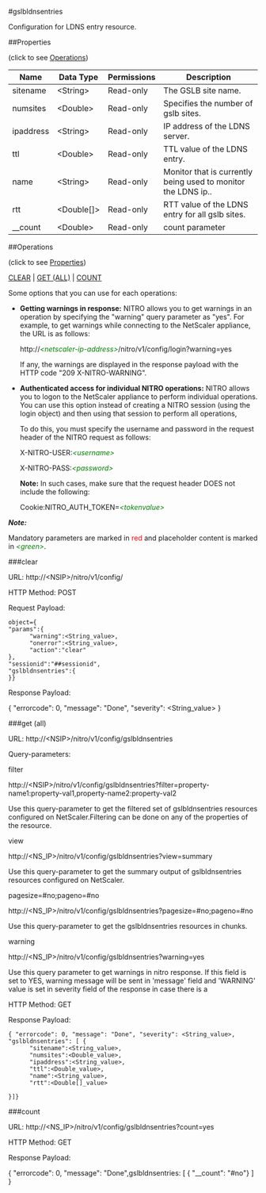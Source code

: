 #gslbldnsentries

Configuration for LDNS entry resource.


##Properties 
<span>(click to see [Operations](#operations))</span>


<table><thead><tr><th>Name</th><th> Data Type</th><th> Permissions</th><th>Description</th></tr></thead><tbody><tr><td>sitename</td><td>&lt;String></td><td>Read-only</td><td>The GSLB site name.</td><tr><tr><td>numsites</td><td>&lt;Double></td><td>Read-only</td><td>Specifies the number of gslb sites.</td><tr><tr><td>ipaddress</td><td>&lt;String></td><td>Read-only</td><td>IP address of the LDNS server.</td><tr><tr><td>ttl</td><td>&lt;Double></td><td>Read-only</td><td>TTL value of the LDNS entry.</td><tr><tr><td>name</td><td>&lt;String></td><td>Read-only</td><td>Monitor that is currently being used to monitor the LDNS ip..</td><tr><tr><td>rtt</td><td>&lt;Double[]></td><td>Read-only</td><td>RTT value of the LDNS entry for all gslb sites.</td><tr><tr><td>__count</td><td>&lt;Double></td><td>Read-only</td><td>count parameter</td><tr></tbody></table>
##Operations 
<span>(click to see [Properties](#properties))</span>


[CLEAR](#clear) | [GET (ALL)](#get-(all)) | [COUNT](#count)


Some options that you can use for each operations:
<ul><li><p><b>Getting warnings in response:</b> NITRO allows you to get warnings in an operation by specifying the "warning" query parameter as "yes". For example, to get warnings while connecting to the NetScaler appliance, the URL is as follows:</p><p>http://<span style="color:green;font-style:italic;">&lt;netscaler-ip-address&gt;</span>/nitro/v1/config/login?warning=yes</p><p>If any, the warnings are displayed in the response payload with the HTTP code "209 X-NITRO-WARNING".</p></li><li><p><b>Authenticated access for individual NITRO operations:</b> NITRO allows you to logon to the NetScaler appliance to perform individual operations. You can use this option instead of creating a NITRO session (using the login object) and then using that session to perform all operations,</p><p>To do this, you must specify the username and password in the request header of the NITRO request as follows:</p><p>X-NITRO-USER:<span style="color:green;font-style:italic;">&lt;username&gt;</span></p><p>X-NITRO-PASS:<span style="color:green;font-style:italic;">&lt;password&gt;</span></p><p><b>Note:</b> In such cases, make sure that the request header DOES not include the following:</p><p>Cookie:NITRO_AUTH_TOKEN=<span style="color:green;font-style:italic;">&lt;tokenvalue&gt;</span></p></li></ul>



***Note:*** 
Mandatory parameters are marked in <span style="color:#FF0000;">red</span> and placeholder content is marked in <span style="color:green;font-style:italic">&lt;green&gt;</span>.

###clear



URL: http://&lt;NSIP&gt;/nitro/v1/config/
HTTP Method: POST
Request Payload: ```object={"params":{      "warning":<String_value>,      "onerror":<String_value>,      "action":"clear"},"sessionid":"##sessionid","gslbldnsentries":{}}```
Response Payload: 
{ "errorcode": 0, "message": "Done", "severity": <String_value> }


###get (all)



URL: http://&lt;NSIP&gt;/nitro/v1/config/gslbldnsentries
Query-parameters:
filter
http://&lt;NSIP&gt;/nitro/v1/config/gslbldnsentries?filter=property-name1:property-val1,property-name2:property-val2
Use this query-parameter to get the filtered set of gslbldnsentries resources configured on NetScaler.Filtering can be done on any of the properties of the resource.


view
http://&lt;NS_IP&gt;/nitro/v1/config/gslbldnsentries?view=summary
Use this query-parameter to get the summary output of gslbldnsentries resources configured on NetScaler.


pagesize=#no;pageno=#no
http://&lt;NS_IP&gt;/nitro/v1/config/gslbldnsentries?pagesize=#no;pageno=#no
Use this query-parameter to get the gslbldnsentries resources in chunks.


warning
http://&lt;NS_IP&gt;/nitro/v1/config/gslbldnsentries?warning=yes
Use this query parameter to get warnings in nitro response. If this field is set to YES, warning message will be sent in 'message' field and 'WARNING' value is set in severity field of the response in case there is a



HTTP Method: GET
Response Payload: ```{ "errorcode": 0, "message": "Done", "severity": <String_value>, "gslbldnsentries": [ {      "sitename":<String_value>,      "numsites":<Double_value>,      "ipaddress":<String_value>,      "ttl":<Double_value>,      "name":<String_value>,      "rtt":<Double[]_value>}]}```



###count



URL: http://&lt;NS_IP&gt;/nitro/v1/config/gslbldnsentries?count=yes
HTTP Method: GET
Response Payload: 
{ "errorcode": 0, "message": "Done",gslbldnsentries: [ { "__count": "#no"} ] }


